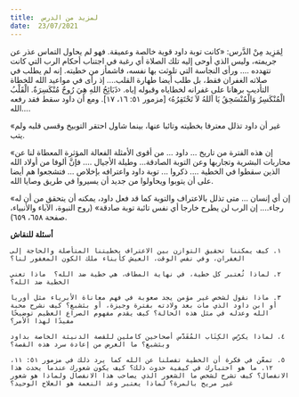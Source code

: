 ```yaml
---
title:  لمزيد من الدرس
date:  23/07/2021
---
```


لِمَزِيد مِنْ الدَّرس: «كانت توبة داود قوية خالصة وعميقة. فهو لم يحاول التماس عذر عن جريمته، وليس الذي أوحى إليه تلك الصلاة أي رغبة في اجتناب أحكام الرب التي كانت تتهدده .... ورأى النجاسة التي تلوثت بها نفسه، فاشمأز من خطيته. إنه لم يطلب في صلاته الغفران فقط، بل طلب أيضا طهارة القلب.... إذ رأى في مواعيد الله للخطاة التأديب برهانا على غفرانه لخطاياه وقبوله إياه. ‹ذَبَائِحُ اللهِ هِيَ رُوحٌ مُنْكَسِرَةٌ. الْقَلْبُ الْمُنْكَسِرُ وَالْمُنْسَحِقُ يَا اَللهُ لاَ تَحْتَقِرُهُ› [مزمور ٥١: ١٦، ١٧]. ومع أن داود سقط فقد رفعه الله....

«غير أن داود تذلل معترفا بخطيته وتائبا عنها، بينما شاول احتقر التوبيخ وقسى قلبه ولم يتب.

«إن هذه الفترة من تاريخ ... داود ... من أقوى الأمثلة الفعالة المؤثرة المعطاة لنا عن محاربات البشرية وتجاربها وعن التوبة الصادقة... وطيلة الأجيال .... فإنَّ ألوفا من أولاد الله الذين سقطوا في الخطية .... ذكروا ... توبة داود واعترافه بإخلاص ... فتشجعوا هم أيضا على أن يتوبوا ويحاولوا من جديد أن يسيروا في طريق وصايا الله.

«إن أي إنسان ... متى تذلل بالاعتراف والتوبة كما قد فعل داود، يمكنه أن يتحقق من أن له رجاء.... إن الرب لن يطرح خارجا أي نفس تائبة توبة صادقة» (روح النبوة، الآباء والأنبياء، صفحة ٦٥٨، ٦٥٩).

**أسئلة للنقاش**

`١. كيف يمكننا تحقيق التوازن بين الاعتراف بخطيتنا المتأصلة والحاجة إلى الغفران، وفي نفس الوقت، العيش كأبناء ملك الكون المغفور لنا؟`

`٢. لماذا تُعتبر كل خطية، في نهاية المطاف، هي خطية ضد الله؟  ماذا تعني الخطية ضد الله؟`

`٣. ماذا نقول لشخص غير مؤمن يجد صعوبة في فهم معاناة الأبرياء مثل أوريا أو ابن داود الذي مات بعد ولادته بفترة وجيزة، أو بثشبع؟ كيف نشرح محبة الله وعدله في مثل هذه الحالة؟ كيف يقدم مفهوم الصراع العظيم توضيحًا مفيدًا لهذا الأمر؟`

`٤. لماذا يكرّس الكِتَاب المُقَدَّس أصحاحين كاملين للقصة الدنيئة الخاصة بداود وبثشبع؟ ما الغرض من إعادة سرد هذه القصة؟`

`٥. تمعّن في فكرة أن الخطية تفصلنا عن الله كما يرد ذلك في مزمور ٥١: ١١، ١٢. ما هو اختبارك في كيفية حدوث ذلك؟ كيف يكون شعورك عندما يحدث هذا الانفصال؟ كيف تشرح لشخص ما الشعور الذي يصاحب هذا الانفصال ولماذا هو شعور غير مريح بالمرة؟ لماذا يعتبر وعد النعمة هو العلاج الوحيد؟`